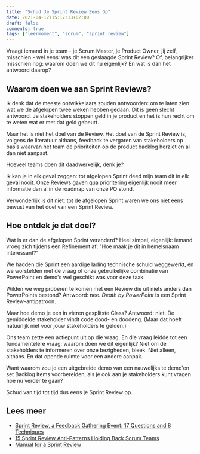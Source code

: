 ```yaml
---
title: "Schud Je Sprint Review Eens Op"
date: 2021-04-12T15:17:13+02:00
draft: false
comments: true
tags: ["leermoment", "scrum", "sprint review"]
---
```


Vraagt iemand in je team - je Scrum Master, je Product Owner, jij zelf, misschien - wel eens: was dit een geslaagde Sprint Review? Of, belangrijker misschien nog: waarom doen we dit nu eigenlijk? En wat is dan het antwoord daarop?


## Waarom doen we aan Sprint Reviews?


Ik denk dat de meeste ontwikkelaars zouden antwoorden: om te laten zien wat we de afgelopen twee weken hebben gedaan. Dit is geen slecht antwoord. Je stakeholders stoppen geld in je product en het is hun recht om te weten wat er met dat geld gebeurt.


Maar het is niet het doel van de Review. Het doel van de Sprint Review is, volgens de literatuur althans, feedback te vergaren van stakeholders op basis waarvan het team de prioriteiten op de product backlog herziet en al dan niet aanpast.


Hoeveel teams doen dit daadwerkelijk, denk je?


Ik kan je in elk geval zeggen: tot afgelopen Sprint deed mijn team dit in elk geval nooit. Onze Reviews gaven qua prioritering eigenlijk nooit meer informatie dan al in de roadmap van onze PO stond.


Verwonderlijk is dit niet: tot de afgelopen Sprint waren we ons niet eens bewust van het doel van een Sprint Review.


## Hoe ontdek je dat doel?


Wat is er dan de afgelopen Sprint veranderd? Heel simpel, eigenlijk: iemand vroeg zich tijdens een Refinement af: "Hoe maak je dit in hemelsnaam interessant?" 


We hadden die Sprint een aardige lading technische schuld weggewerkt, en we worstelden met de vraag of onze gebruikelijke combinatie van PowerPoint en demo's wel geschikt was voor deze taak. 


Wilden we weg proberen te komen met een Review die uit niets anders dan PowerPoints bestond? Antwoord: nee. *Death by PowerPoint* is een Sprint Review-antipatroon.


Maar hoe demo je een in vieren gesplitste Class? Antwoord: niet. De gemiddelde stakeholder vindt code dood- en doodeng. (Maar dat hoeft natuurlijk niet voor jouw stakeholders te gelden.)


Ons team zette een actiepunt uit op die vraag. En die vraag leidde tot een fundamentelere vraag: waarom doen we dit eigenlijk? Niet om de stakeholders te informeren over onze bezigheden, bleek. Niet alleen, althans. En dat opende ruimte voor een andere aanpak.


Want waarom zou je een uitgebreide demo van een nauwelijks te demo'en set Backlog Items voorbereiden, als je ook aan je stakeholders kunt vragen hoe nu verder te gaan?


Schud van tijd tot tijd dus eens je Sprint Review op.


## Lees meer


* [Sprint Review, a Feedback Gathering Event: 17 Questions and 8 Techniques](http://agiletrail.com/2015/09/19/sprint-review-a-feedback-gathering-event-17-questions-and-8-techniques/)
* [15 Sprint Review Anti-Patterns Holding Back Scrum Teams](https://age-of-product.com/sprint-review-anti-patterns/)
* [Manual for a Sprint Review](https://www.scrumdesk.com/start/manual-for-scrumdesk-start/sprint-review/)
